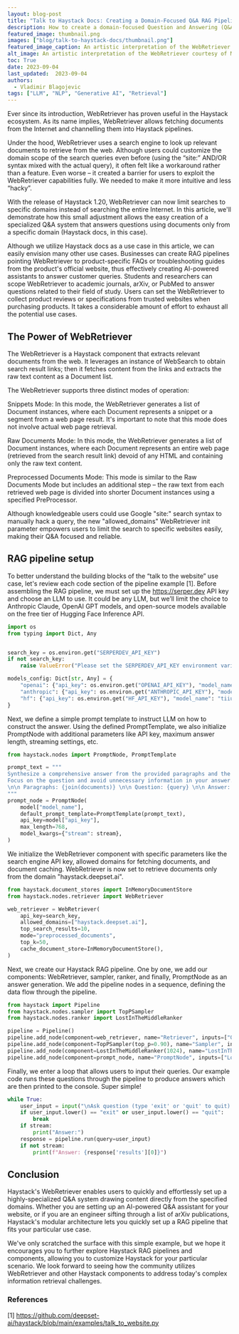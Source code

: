 ```yaml
---
layout: blog-post
title: "Talk to Haystack Docs: Creating a Domain-Focused Q&A RAG Pipeline with WebRetriever"
description: How to create a domain-focused Question and Answering (Q&A) system using Haystack's WebRetriever and RAG pipeline
featured_image: thumbnail.png
images: ["blog/talk-to-haystack-docs/thumbnail.png"]
featured_image_caption: An artistic interpretation of the WebRetriever courtesy of MidJourney.
alt_image: An artistic interpretation of the WebRetriever courtesy of MidJourney. 
toc: True
date: 2023-09-04
last_updated:  2023-09-04
authors:
  - Vladimir Blagojevic
tags: ["LLM", "NLP", "Generative AI", "Retrieval"]
---
```


Ever since its introduction, WebRetriever has proven useful in the Haystack ecosystem. As its name implies, WebRetriever allows fetching documents from the Internet and channelling them into Haystack pipelines. 

Under the hood, WebRetriever uses a search engine to look up relevant documents to retrieve from the web. Although users could customize the domain scope of the search queries even before (using the “site:” AND/OR syntax mixed with the actual query), it often felt like a workaround rather than a feature. Even worse – it created a barrier for users to exploit the WebRetriever capabilities fully. We needed to make it more intuitive and less “hacky”.

With the release of Haystack 1.20, WebRetriever can now limit searches to specific domains instead of searching the entire Internet. In this article, we'll demonstrate how this small adjustment allows the easy creation of a specialized Q&A system that answers questions using documents only from a specific domain (Haystack docs, in this case).

Although we utilize Haystack docs as a use case in this article, we can easily envision many other use cases. Businesses can create RAG pipelines pointing WebRetriever to product-specific FAQs or troubleshooting guides from the product's official website, thus effectively creating AI-powered assistants to answer customer queries. Students and researchers can scope WebRetriever to academic journals, arXiv, or PubMed to answer questions related to their field of study. Users can set the WebRetriever to collect product reviews or specifications from trusted websites when purchasing products. It takes a considerable amount of effort to exhaust all the potential use cases.  


## The Power of WebRetriever

The WebRetriever is a Haystack component that extracts relevant documents from the web. It leverages an instance of WebSearch to obtain search result links; then it fetches content from the links and extracts the raw text content as a Document list. 

The WebRetriever supports three distinct modes of operation:

Snippets Mode: In this mode, the WebRetriever generates a list of Document instances, where each Document represents a snippet or a segment from a web page result. It's important to note that this mode does not involve actual web page retrieval.

Raw Documents Mode: In this mode, the WebRetriever generates a list of Document instances, where each Document represents an entire web page (retrieved from the search result link) devoid of any HTML and containing only the raw text content.

Preprocessed Documents Mode: This mode is similar to the Raw Documents Mode but includes an additional step – the raw text from each retrieved web page is divided into shorter Document instances using a specified PreProcessor. 

Although knowledgeable users could use Google "site:" search syntax to manually hack a query, the new "allowed_domains" WebRetriever init parameter empowers users to limit the search to specific websites easily, making their Q&A focused and reliable.


## RAG pipeline setup

To better understand the building blocks of the “talk to the website” use case, let's review each code section of the pipeline example [1]. Before assembling the RAG pipeline, we must set up the https://serper.dev API key and choose an LLM to use. It could be any LLM, but we’ll limit the choice to Anthropic Claude, OpenAI GPT models, and open-source models available on the free tier of Hugging Face Inference API.


```python
import os
from typing import Dict, Any


search_key = os.environ.get("SERPERDEV_API_KEY")
if not search_key:
    raise ValueError("Please set the SERPERDEV_API_KEY environment variable")

models_config: Dict[str, Any] = {
    "openai": {"api_key": os.environ.get("OPENAI_API_KEY"), "model_name": "gpt-3.5-turbo"},
    "anthropic": {"api_key": os.environ.get("ANTHROPIC_API_KEY"), "model_name": "claude-instant-1"},
    "hf": {"api_key": os.environ.get("HF_API_KEY"), "model_name": "tiiuae/falcon-7b-instruct"},
}
```

Next, we define a simple prompt template to instruct LLM on how to construct the answer. Using the defined PromptTemplate, we also initialize PromptNode with additional parameters like API key, maximum answer length, streaming settings, etc.

```python
from haystack.nodes import PromptNode, PromptTemplate

prompt_text = """
Synthesize a comprehensive answer from the provided paragraphs and the given question.\n
Focus on the question and avoid unnecessary information in your answer.\n
\n\n Paragraphs: {join(documents)} \n\n Question: {query} \n\n Answer:
"""
prompt_node = PromptNode(
    model["model_name"],
    default_prompt_template=PromptTemplate(prompt_text),
    api_key=model["api_key"],
    max_length=768,
    model_kwargs={"stream": stream},
)
```

We initialize the WebRetriever component with specific parameters like the search engine API key, allowed domains for fetching documents, and document caching. WebRetriever is now set to retrieve documents only from the domain "haystack.deepset.ai".

```python
from haystack.document_stores import InMemoryDocumentStore
from haystack.nodes.retriever import WebRetriever

web_retriever = WebRetriever(
    api_key=search_key,
    allowed_domains=["haystack.deepset.ai"],
    top_search_results=10,
    mode="preprocessed_documents",
    top_k=50,
    cache_document_store=InMemoryDocumentStore(),
)
```


Next, we create our Haystack RAG pipeline. One by one, we add our components: WebRetriever, sampler, ranker, and finally, PromptNode as an answer generation. We add the pipeline nodes in a sequence, defining the data flow through the pipeline.

```python
from haystack import Pipeline
from haystack.nodes.sampler import TopPSampler
from haystack.nodes.ranker import LostInTheMiddleRanker

pipeline = Pipeline()
pipeline.add_node(component=web_retriever, name="Retriever", inputs=["Query"])
pipeline.add_node(component=TopPSampler(top_p=0.90), name="Sampler", inputs=["Retriever"])
pipeline.add_node(component=LostInTheMiddleRanker(1024), name="LostInTheMiddleRanker", inputs=["Sampler"])
pipeline.add_node(component=prompt_node, name="PromptNode", inputs=["LostInTheMiddleRanker"])
```


Finally, we enter a loop that allows users to input their queries. Our example code runs these questions through the pipeline to produce answers which are then printed to the console. Super simple!


```python
while True:
    user_input = input("\nAsk question (type 'exit' or 'quit' to quit): ")
    if user_input.lower() == "exit" or user_input.lower() == "quit":
        break
    if stream:
        print("Answer:")
    response = pipeline.run(query=user_input)
    if not stream:
        print(f"Answer: {response['results'][0]}")
```

## Conclusion

Haystack's WebRetriever enables users to quickly and effortlessly set up a highly-specialized Q&A system drawing content directly from the specified domains. Whether you are setting up an AI-powered Q&A assistant for your website, or if you are an engineer sifting through a list of arXiv publications, Haystack's modular architecture lets you quickly set up a RAG pipeline that fits your particular use case. 

We've only scratched the surface with this simple example, but we hope it encourages you to further explore Haystack RAG pipelines and components, allowing you to customize Haystack for your particular scenario. We look forward to seeing how the community utilizes WebRetriever and other Haystack components to address today's complex information retrieval challenges.

### References

[1] https://github.com/deepset-ai/haystack/blob/main/examples/talk_to_website.py
